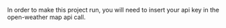 In order to make this project run, you will need to insert your api key in the open-weather map api call.
